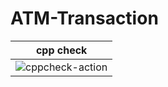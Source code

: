 # ATM-Transaction
|cpp check|
|---|
|![cppcheck-action](https://github.com/KDattatreya/ATM-Transaction/workflows/cppcheck-action/badge.svg)|
